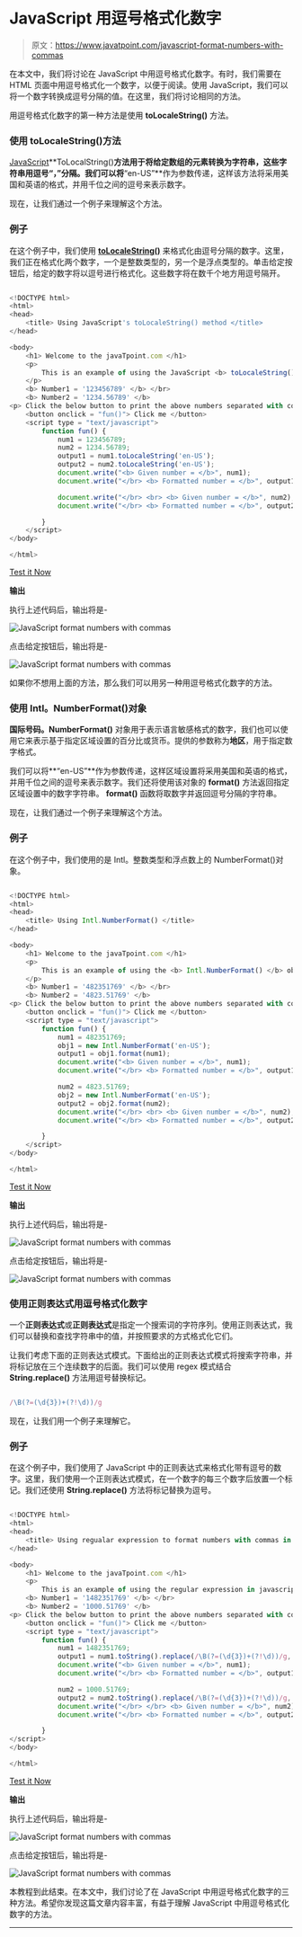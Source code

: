 # JavaScript 用逗号格式化数字

> 原文：<https://www.javatpoint.com/javascript-format-numbers-with-commas>

在本文中，我们将讨论在 JavaScript 中用逗号格式化数字。有时，我们需要在 HTML 页面中用逗号格式化一个数字，以便于阅读。使用 JavaScript，我们可以将一个数字转换成逗号分隔的值。在这里，我们将讨论相同的方法。

用逗号格式化数字的第一种方法是使用 **toLocaleString()** 方法。

### 使用 toLocaleString()方法

[JavaScript](https://www.javatpoint.com/javascript-tutorial)**ToLocalString()**方法用于将给定数组的元素转换为字符串，这些字符串用逗号“，”分隔。我们可以将**“en-US”**作为参数传递，这样该方法将采用美国和英语的格式，并用千位之间的逗号来表示数字。

现在，让我们通过一个例子来理解这个方法。

### 例子

在这个例子中，我们使用 [**toLocaleString()**](https://www.javatpoint.com/javascript-typedarray-tolocalestring-method) 来格式化由逗号分隔的数字。这里，我们正在格式化两个数字，一个是整数类型的，另一个是浮点类型的。单击给定按钮后，给定的数字将以逗号进行格式化。这些数字将在数千个地方用逗号隔开。

```js

<!DOCTYPE html>
<html>
<head>
	<title> Using JavaScript's toLocaleString() method </title>
</head>

<body>
	<h1> Welcome to the javaTpoint.com </h1>
	<p>
		This is an example of using the JavaScript <b> toLocaleString() </b> method to format  a number with commas as thousands of	separators in JavaScript
	</p>
	<b> Number1 = '123456789' </b> </br>
	<b> Number2 = '1234.56789' </b>
<p> Click the below button to print the above numbers separated with commas </p>
	<button onclick = "fun()"> Click me </button>
	<script type = "text/javascript">
		function fun() {
			num1 = 123456789;
			num2 = 1234.56789;
			output1 = num1.toLocaleString('en-US');
			output2 = num2.toLocaleString('en-US');
			document.write("<b> Given number = </b>", num1);
			document.write("</br> <b> Formatted number = </b>", output1);

			document.write("</br> <br> <b> Given number = </b>", num2);
			document.write("</br> <b> Formatted number = </b>", output2);

		}
	</script>
</body>

</html>

```

[Test it Now](https://www.javatpoint.com/oprweb/test.jsp?filename=javascript-format-numbers-with-commas1)

**输出**

执行上述代码后，输出将是-

![JavaScript format numbers with commas](img/dd5e6711f0ac6a64fdf1c40004ec07a7.png)

点击给定按钮后，输出将是-

![JavaScript format numbers with commas](img/b57f1f84bbb4dcccf46135a72475f1b0.png)

如果你不想用上面的方法，那么我们可以用另一种用逗号格式化数字的方法。

### 使用 Intl。NumberFormat()对象

**国际号码。NumberFormat()** 对象用于表示语言敏感格式的数字，我们也可以使用它来表示基于指定区域设置的百分比或货币。提供的参数称为**地区**，用于指定数字格式。

我们可以将**“en-US”**作为参数传递，这样区域设置将采用美国和英语的格式，并用千位之间的逗号来表示数字。我们还将使用该对象的 **format()** 方法返回指定区域设置中的数字字符串。 **format()** 函数将取数字并返回逗号分隔的字符串。

现在，让我们通过一个例子来理解这个方法。

### 例子

在这个例子中，我们使用的是 Intl。整数类型和浮点数上的 NumberFormat()对象。

```js

<!DOCTYPE html>
<html>
<head>
	<title> Using Intl.NumberFormat() </title>
</head>

<body>
	<h1> Welcome to the javaTpoint.com </h1>
	<p>
		This is an example of using the <b> Intl.NumberFormat() </b> object to format a number with commas as thousands of separators in JavaScript
	</p>
	<b> Number1 = '482351769' </b> </br>
	<b> Number2 = '4823.51769' </b>
<p> Click the below button to print the above numbers separated with commas </p>
	<button onclick = "fun()"> Click me </button>
	<script type = "text/javascript">
		function fun() {
			num1 = 482351769;
			obj1 = new Intl.NumberFormat('en-US');
			output1 = obj1.format(num1);
			document.write("<b> Given number = </b>", num1);
			document.write("</br> <b> Formatted number = </b>", output1);

			num2 = 4823.51769;
			obj2 = new Intl.NumberFormat('en-US');
			output2 = obj2.format(num2);
			document.write("</br> <br> <b> Given number = </b>", num2);
			document.write("</br> <b> Formatted number = </b>", output2);

		}
	</script>
</body>

</html>

```

[Test it Now](https://www.javatpoint.com/oprweb/test.jsp?filename=javascript-format-numbers-with-commas2)

**输出**

执行上述代码后，输出将是-

![JavaScript format numbers with commas](img/ee7243eb9c08d2972a32adad682b8c43.png)

点击给定按钮后，输出将是-

![JavaScript format numbers with commas](img/2e0d8278da028a81d88ec8977fcfac75.png)

### 使用正则表达式用逗号格式化数字

一个**正则表达式**或**正则表达式**是指定一个搜索词的字符序列。使用正则表达式，我们可以替换和查找字符串中的值，并按照要求的方式格式化它们。

让我们考虑下面的正则表达式模式。下面给出的正则表达式模式将搜索字符串，并将标记放在三个连续数字的后面。我们可以使用 regex 模式结合 **String.replace()** 方法用逗号替换标记。

```js

/\B(?=(\d{3})+(?!\d))/g

```

现在，让我们用一个例子来理解它。

### 例子

在这个例子中，我们使用了 JavaScript 中的正则表达式来格式化带有逗号的数字。这里，我们使用一个正则表达式模式，在一个数字的每三个数字后放置一个标记。我们还使用 **String.replace()** 方法将标记替换为逗号。

```js

<!DOCTYPE html>
<html>
<head>
	<title> Using regualar expression to format numbers with commas in javascript </title>
</head>

<body>
	<h1> Welcome to the javaTpoint.com </h1>
	<p>
		This is an example of using the regular expression in javascript to format a number with commas </p>
	<b> Number1 = '1482351769' </b> </br>
	<b> Number2 = '1000.51769' </b>
<p> Click the below button to print the above numbers separated with commas </p>
	<button onclick = "fun()"> Click me </button>
	<script type = "text/javascript">
		function fun() {
			num1 = 1482351769;
			output1 = num1.toString().replace(/\B(?=(\d{3})+(?!\d))/g, ',')
			document.write("<b> Given number = </b>", num1);
			document.write("</br> <b> Formatted number = </b>", output1);

			num2 = 1000.51769;
			output2 = num2.toString().replace(/\B(?=(\d{3})+(?!\d))/g, ',')
			document.write("</br> </br> <b> Given number = </b>", num2);
			document.write("</br> <b> Formatted number = </b>", output2);

		}
</script>
</body>

</html>

```

[Test it Now](https://www.javatpoint.com/oprweb/test.jsp?filename=javascript-format-numbers-with-commas3)

**输出**

执行上述代码后，输出将是-

![JavaScript format numbers with commas](img/e1392e1638ad188fd2b697204aa4d1ca.png)

点击给定按钮后，输出将是-

![JavaScript format numbers with commas](img/f260a27a2502d88e6b7c7f7bb6c8c63a.png)

本教程到此结束。在本文中，我们讨论了在 JavaScript 中用逗号格式化数字的三种方法。希望你发现这篇文章内容丰富，有益于理解 JavaScript 中用逗号格式化数字的方法。

* * *